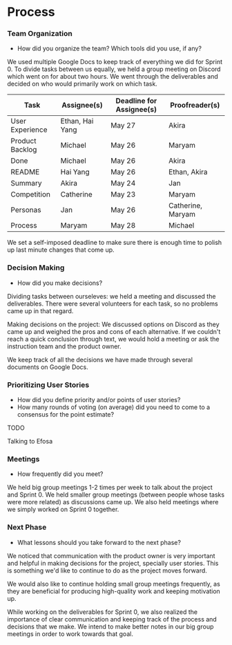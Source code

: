 # Process



### Team Organization

- How did you organize the team? Which tools did you use, if any?

We used multiple Google Docs to keep track of everything we did for Sprint 0. To divide tasks between us equally, we held a group meeting on Discord which went on for about two hours. We went through the deliverables and decided on who would primarily work on which task.

| Task            | Assignee(s)     | Deadline for Assignee(s) | Proofreader(s)    |
| --------------- | --------------- | ------------------------ | ----------------- |
| User Experience | Ethan, Hai Yang | May 27                   | Akira             |
| Product Backlog | Michael         | May 26                   | Maryam            |
| Done            | Michael         | May 26                   | Akira             |
| README          | Hai Yang        | May 26                   | Ethan, Akira      |
| Summary         | Akira           | May 24                   | Jan               |
| Competition     | Catherine       | May 23                   | Maryam            |
| Personas        | Jan             | May 26                   | Catherine, Maryam |
| Process         | Maryam          | May 28                   | Michael           |

We set a self-imposed deadline to make sure there is enough time to polish up last minute changes that come up.

### Decision Making

- How did you make decisions?

Dividing tasks between ourseleves:
we held a meeting and discussed the deliverables. There were several volunteers for each task, so no problems came up in that regard.

Making decisions on the project:
We discussed options on Discord as they came up and weighed the pros and cons of each alternative. If we couldn't reach a quick conclusion through text, we would hold a meeting or ask the instruction team and the product owner.

We keep track of all the decisions we have made through several documents on Google Docs.

### Prioritizing User Stories

- How did you define priority and/or points of user stories?
- How many rounds of voting (on average) did you need to come to a consensus for the point estimate?

TODO

Talking to Efosa

### Meetings

- How frequently did you meet?

We held big group meetings 1-2 times per week to talk about the project and Sprint 0. We held smaller group meetings (between people whose tasks were more related) as discussions came up. We also held meetings where we simply worked on Sprint 0 together.

### Next Phase

- What lessons should you take forward to the next phase?

We noticed that communication with the product owner is very important and helpful in making decisions for the project, specially user stories. This is something we'd like to continue to do as the project moves forward.

We would also like to continue holding small group meetings frequently, as they are beneficial for producing high-quality work and keeping motivation up.

While working on the deliverables for Sprint 0, we also realized the importance of clear communication and keeping track of the process and decisions that we make. We intend to make better notes in our big group meetings in order to work towards that goal.